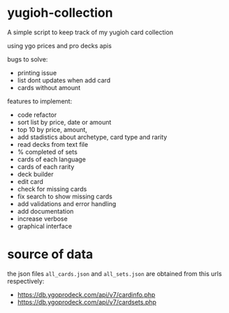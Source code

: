# yugioh-collection
A simple script to keep track of my yugioh card collection

using ygo prices and pro decks apis

bugs to solve:
- printing issue
- list dont updates when add card
- cards without amount

features to implement:
- code refactor
- sort list by price, date or amount
- top 10 by price, amount,
- add stadistics about archetype, card type and rarity
- read decks from text file
- % completed of sets
- cards of each language
- cards of each rarity
- deck builder
- edit card
- check for missing cards
- fix search to show missing cards
- add validations and error handling
- add documentation
- increase verbose
- graphical interface

# source of data
the json files `all_cards.json` and `all_sets.json` are obtained
from this urls respectively:
- https://db.ygoprodeck.com/api/v7/cardinfo.php
- https://db.ygoprodeck.com/api/v7/cardsets.php
